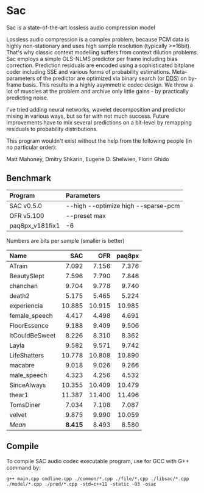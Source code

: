 # Sac
Sac is a state-of-the-art lossless audio compression model

Lossless audio compression is a complex problem, because PCM data is highly non-stationary and uses high sample resolution (typically >=16bit). That's why classic context modelling suffers from context dilution problems. Sac employs a simple OLS-NLMS predictor per frame including bias correction. Prediction residuals are encoded using a sophisticated bitplane coder including SSE and various forms of probability estimations. Meta-parameters of the predictor are optimized via binary search (or [DDS](https://agupubs.onlinelibrary.wiley.com/doi/10.1029/2005WR004723)) on by-frame basis. This results in a highly asymmetric codec design. We throw a lot of muscles at the problem and archive only little gains - by practically predicting noise. 

I've tried adding neural networks, wavelet decomposition and predictor mixing in various ways, but so far with not much success. 
Future improvements have to mix several predictions on a bit-level by remapping residuals to probability distributions. 

This program wouldn't exist without the help from the following people (in no particular order):

Matt Mahoney, Dmitry Shkarin, Eugene D. Shelwien, Florin Ghido

## Benchmark
|Program|Parameters|
|:-|:-|
|SAC v0.5.0|--high --optimize high --sparse-pcm|
|OFR v5.100|--preset max|
|paq8px_v181fix1|-6|

Numbers are bits per sample (smaller is better)

| Name  | SAC | OFR | paq8px |
|:---|---:|---:|---:|
|ATrain|7.092|7.156|7.376|
|BeautySlept|7.596|7.790|7.846|
|chanchan|9.704|9.778|9.740|
|death2|5.175|5.465|5.224|
|experiencia|10.885|10.915|10.985|
|female_speech|4.417|4.498|4.691|
|FloorEssence|9.188|9.409|9.506|
|ItCouldBeSweet|8.226|8.310|8.362|
|Layla|9.582|9.571|9.742|
|LifeShatters|10.778|10.808|10.890|
|macabre|9.018|9.026|9.266|
|male_speech|4.323|4.256|4.532|
|SinceAlways|10.355|10.409|10.479|
|thear1|11.387|11.400|11.496|
|TomsDiner|7.034|7.108|7.087|
|velvet|9.875|9.990|10.059|
|*Mean*|**8.415**|8.493|8.580|

## Compile

To compile SAC audio codec executable program, use for GCC with G++ command by:

```
g++ main.cpp cmdline.cpp ./common/*.cpp ./file/*.cpp ./libsac/*.cpp ./model/*.cpp ./pred/*.cpp -std=c++11 -static -O3 -osac
```